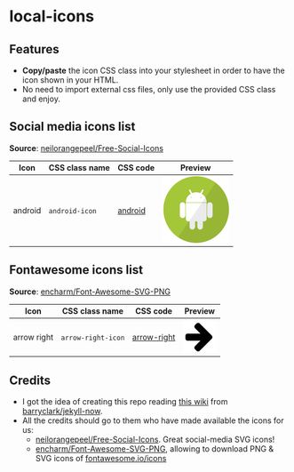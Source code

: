 # local-icons
## Features
- **Copy/paste** the icon CSS class into your stylesheet in order to have the icon shown in your HTML.
- No need to import external css files, only use the provided CSS class and enjoy.

## Social media icons list

**Source**: [neilorangepeel/Free-Social-Icons](https://github.com/neilorangepeel/Free-Social-Icons)

| Icon    | CSS class name | CSS code | Preview |
|---------|----------------|----------|----------|
| android | `android-icon`      |    [android](https://github.com/Dellos7/local-icons/blob/master/android/android.css)      | ![Android icon](https://raw.githubusercontent.com/Dellos7/local-icons/master/android/android.svg?sanitize=true) |

## Fontawesome icons list

**Source**: [encharm/Font-Awesome-SVG-PNG](https://github.com/encharm/Font-Awesome-SVG-PNG)

| Icon    | CSS class name | CSS code | Preview |
|---------|----------------|----------|----------|
| arrow right | `arrow-right-icon`      |    [arrow-right](https://github.com/Dellos7/local-icons/blob/master/android/android.css)      | ![Arrow right icon](https://raw.githubusercontent.com/Dellos7/local-icons/master/arrow-right/arrow-right-60.png?sanitize=true) |

## Credits

- I got the idea of creating this repo reading [this wiki](https://github.com/barryclark/jekyll-now/wiki/Adding-Icons) from [barryclark/jekyll-now](https://github.com/barryclark/jekyll-now).
- All the credits should go to them who have made available the icons for us:
    - [neilorangepeel/Free-Social-Icons](https://github.com/neilorangepeel/Free-Social-Icons). Great social-media SVG icons!
    - [encharm/Font-Awesome-SVG-PNG](https://github.com/encharm/Font-Awesome-SVG-PNG), allowing to download PNG & SVG icons of [fontawesome.io/icons](http://fontawesome.io/icons/)